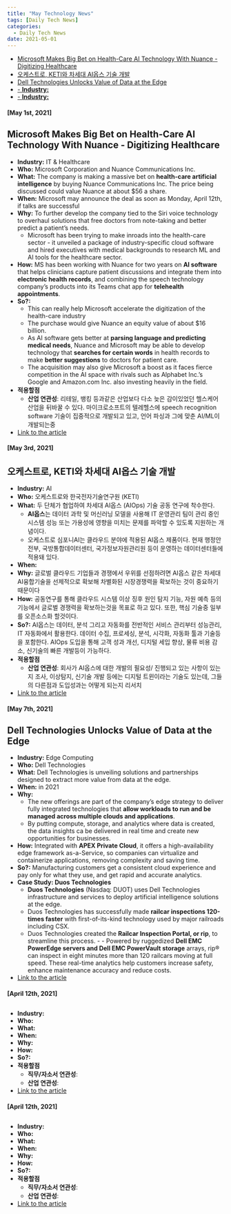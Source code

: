 ```yaml
---
title: "May Technology News"
tags: [Daily Tech News]
categories:
  - Daily Tech News
date: 2021-05-01
---
```


<!-- TOC START min:1 max:3 link:true asterisk:false update:true -->
  - [Microsoft Makes Big Bet on Health-Care AI Technology With Nuance - Digitizing Healthcare](#microsoft-makes-big-bet-on-health-care-ai-technology-with-nuance---digitizing-healthcare)
  - [오케스트로, KETI와 차세대 AI옵스 기술 개발](#오케스트로-keti와-차세대-ai옵스-기술-개발)
  - [Dell Technologies Unlocks Value of Data at the Edge](#dell-technologies-unlocks-value-of-data-at-the-edge)
  - [- **Industry:**](#--industry)
  - [- **Industry:**](#--industry-1)
<!-- TOC END -->




#### [May 1st, 2021]

## Microsoft Makes Big Bet on Health-Care AI Technology With Nuance - Digitizing Healthcare
- **Industry:**  IT & Healthcare
- **Who:**  Microsoft Corporation and Nuance Communications Inc.
- **What:**  The company is making a massive bet on **health-care artificial intelligence** by buying Nuance Communications Inc. The price being discussed could value Nuance at about $56 a share.
- **When:**  Microsoft may announce the deal as soon as Monday, April 12th, if talks are successful
- **Why:**  To further develop the company tied to the Siri voice technology to overhaul solutions that free doctors from note-taking and better predict a patient’s needs.
  - Microsoft has been trying to make inroads into the health-care sector - it unveiled a package of industry-specific cloud software and hired executives with medical backgrounds to research ML and AI tools for the healthcare sector.
- **How:**  MS has been working with Nuance for two years on **AI software** that helps clinicians capture patient discussions and integrate them into **electronic health records**, and combining the speech technology company’s products into its Teams chat app for **telehealth appointments**.
- **So?:**  
  - This can really help Microsoft accelerate the digitization of the health-care industry
  - The purchase would give Nuance an equity value of about $16 billion.
  - As AI software gets better at **parsing language and predicting medical needs**, Nuance and Microsoft may be able to develop technology that **searches for certain words** in health records to make **better suggestions** to doctors for patient care.
  - The acquisition may also give Microsoft a boost as it faces fierce competition in the AI space with rivals such as Alphabet Inc.’s Google and Amazon.com Inc. also investing heavily in the field.
- **적용할점**
  - **산업 연관성**: 리테일, 뱅킹 등과같은 산업보다 다소 늦은 감이있었던 헬스케어 산업을 뒤바꿀 수 있다. 마이크로소프트의 텔레헬스에 speech recognition software 기술이 집중적으로 개발되고 있고, 언어 파싱과 그에 맞춘 AI/ML이 개발되는중
- [Link to the article](https://www.bloomberg.com/news/articles/2021-04-12/microsoft-makes-big-bet-on-health-care-ai-technology-with-nuance?srnd=technology-vp)



#### [May 3rd, 2021]

## 오케스트로, KETI와 차세대 AI옵스 기술 개발
- **Industry:** AI
- **Who:** 오케스트로와 한국전자기술연구원 (KETI)
- **What:**  두 단체가 협업하여 차세대 AI옵스 (AIOps) 기술 공동 연구에 착수한다.
  - **AI옵스**는 데이터 과학 및 머신러닝 모델을 사용해 IT 운영관리 팀이 관리 중인 시스템 성능 또는 가용성에 영향을 미치는 문제를 파악할 수 있도록 지원하는 개념이다.
  - 오케스트로 심포니AI는 클라우드 분야에 적용된 AI옵스 제품이다. 현재 행정안전부, 국방통합데이터센터, 국가정보자원관리원 등이 운영하는 데이터센터들에 적용돼 있다.
- **When:**
- **Why:** 글로벌 클라우드 기업들과 경쟁에서 우위를 선점하려면 AI옵스 같은 차세대 AI융합기술을 선제적으로 확보해 차별화된 시장경쟁력을 확보하는 것이 중요하기 때문이다
- **How:**  공동연구를 통해 클라우드 시스템 이상 징후 원인 탐지 기능, 자원 예측 등의 기능에서 글로벌 경쟁력을 확보하는것을 목표로 하고 있다. 또한, 핵심 기술중 일부를 오픈소스화 할것이다.
- **So?:**  AI옵스는 데이터, 분석 그리고 자동화를 전반적인 서비스 관리부터 성능관리, IT 자동화에서 활용한다. 데이터 수집, 프로세싱, 분석, 시각화, 자동화 툴과 기술등을 포함한다. AIOps 도입을 통해 고객 성과 개선, 디지털 세입 향상, 물류 비용 감소, 신기술의 빠른 개발등이 가능하다.
- **적용할점**
  - **산업 연관성**: 회사가 AI옵스에 대한 개발의 필요성/ 진행되고 있는 사항이 있는지 조사, 이상탐지, 신기술 개발 등에는 디지털 트윈이라는 기술도 있는데, 그들의 다른점과 도입성과는 어떻게 되는지 리서치
- [Link to the article](http://www.ddaily.co.kr/news/article/?no=213471)


#### [May 7th, 2021]

##  Dell Technologies Unlocks Value of Data at the Edge
- **Industry:** Edge Computing
- **Who:**  Dell Technologies
- **What:** Dell Technologies is unveiling solutions and partnerships designed to extract more value from data at the edge.
- **When:**  in 2021
- **Why:**  
  - The new offerings are part of the company’s edge strategy to deliver fully integrated technologies that **allow workloads to run and be managed across multiple clouds and applications**.
  - By putting compute, storage, and analytics where data is created, the data insights ca be delivered in real time and create new opportunities for businesses.
- **How:**  Integrated with **APEX Private Cloud**, it offers a high-availability edge framework as-a-Service, so companies can virtualize and containerize applications, removing complexity and saving time.
- **So?:**  Manufacturing customers get a consistent cloud experience and pay only for what they use, and get rapid and accurate analytics.
- **Case Study: Duos Technologies**
  - **Duos Technologies** (Nasdaq: DUOT) uses Dell Technologies infrastructure and services to deploy artificial intelligence solutions at the edge.  
  - Duos Technologies has successfully made **railcar inspections 120-times faster** with first-of-its-kind technology used by major railroads including CSX.
  - Duos Technologies created the **Railcar Inspection Portal, or rip**, to streamline this process. - - Powered by ruggedized **Dell EMC PowerEdge servers and Dell EMC PowerVault storage** arrays, rip® can inspect in eight minutes more than 120 railcars moving at full speed. These real-time analytics help customers increase safety, enhance maintenance accuracy and reduce costs.
- [Link to the article](https://www.automation.com/en-us/articles/may-2021/dell-technologies-value-data-edge?listname=Automation%20&%20Control%20News%20&%20Articles)


#### [April 12th, 2021]

##
- **Industry:**
- **Who:**
- **What:**
- **When:**
- **Why:**
- **How:**
- **So?:**
- **적용할점**
  - **직무/자소서 연관성**:
  - **산업 연관성**:
- [Link to the article]()


#### [April 12th, 2021]

##
- **Industry:**
- **Who:**
- **What:**
- **When:**
- **Why:**
- **How:**
- **So?:**
- **적용할점**
  - **직무/자소서 연관성**:
  - **산업 연관성**:
- [Link to the article]()
